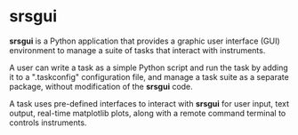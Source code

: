 # srsgui

**srsgui** is a Python application that provides a graphic user interface 
(GUI) environment to manage a suite of tasks that interact with instruments. 

A user can write a task as a simple Python script and run the task 
by adding it to a ".taskconfig" configuration file, 
and manage a task suite as a separate package, without 
modification of the **srsgui** code.

A task uses pre-defined interfaces to interact with **srsgui** for user input, 
text output, real-time matplotlib plots, along with a remote command terminal 
to controls instruments.
